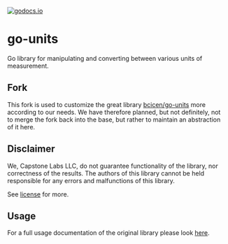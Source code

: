 [![godocs.io](https://godocs.io/github.com/CapstoneLabs/go-units?status.svg)](https://godocs.io/github.com/CapstoneLabs/go-units)

# go-units

Go library for manipulating and converting between various units of measurement.

## Fork

This fork is used to customize the great library [bcicen/go-units](https://github.com/bcicen/go-units) more according to our needs. We have therefore planned, but not definitely, not to merge the fork back into the base, but rather to maintain an abstraction of it here.

## Disclaimer

We, Capstone Labs LLC, do not guarantee functionality of the library, nor correctness of the results. The authors of this library cannot be held responsible for any errors and malfunctions of this library.

See [license](https://github.com/CapstoneLabs/go-units/blob/master/LICENSE) for more.

## Usage

For a full usage documentation of the original library please look [here](https://github.com/bcicen/go-units#readme=).
